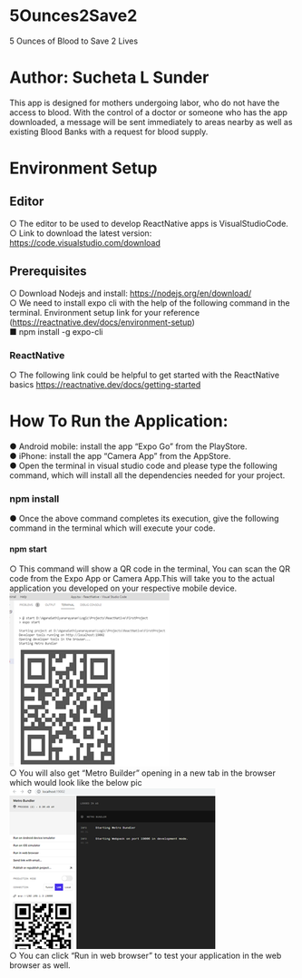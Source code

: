 # 5Ounces2Save2
5 Ounces of Blood to Save 2 Lives
# Author: Sucheta L Sunder
This app is designed for mothers undergoing labor, who do not have the access to blood. With the control of a doctor or someone who has the app downloaded, a message will be 
sent immediately to areas nearby as well as existing Blood Banks with a request for blood supply.

# Environment Setup
## Editor
○	The editor to be used to develop ReactNative apps is VisualStudioCode. <br />
○	Link to download the latest version: https://code.visualstudio.com/download <br />
## Prerequisites
○	Download Nodejs and install: https://nodejs.org/en/download/ <br />
○	We need to install expo cli with the help of the following command in the terminal. Environment setup link for your reference (https://reactnative.dev/docs/environment-setup) <br />
■	npm install -g expo-cli <br />
### ReactNative
○	The following link could be helpful to get started with the ReactNative basics https://reactnative.dev/docs/getting-started

# How To Run the Application: 
●	Android mobile: install the app “Expo Go” from the PlayStore.<br />
●	iPhone: install the app “Camera App” from the AppStore. <br />
●	Open the terminal in visual studio code and please type the following command, which will install all the dependencies needed for your project.<br />
### npm install
●	Once the above command completes its execution, give the following command in the terminal which will execute your code.
#### npm start
○	This command will show a QR code in the terminal, You can scan the QR code from the Expo App or Camera App.This will take you to the actual application you developed on your respective mobile device. <br />
![Screenshot](QRCode.png) <br />
○	You will also get “Metro Builder” opening in a new tab in the browser which would look like the below pic </br>
![Screenshot](MetroBuilder.png) </br>
○	You can click “Run in web browser” to test your application in the web browser as well. <br />

